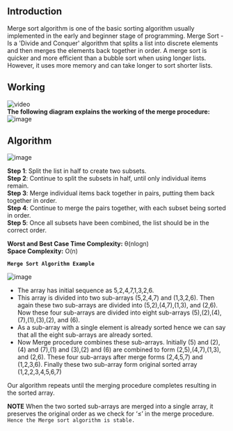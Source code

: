 ## Introduction

Merge sort algorithm is one of the basic sorting algorithm usually implemented in the early and beginner stage of programming.
Merge Sort - Is a 'Divide and Conquer' algorithm that splits a list into discrete elements and then merges the elements back together in order.
A merge sort is quicker and more efficient than a bubble sort when using longer lists. However, it uses more memory and can take longer to sort shorter lists.

## Working
![video](https://bournetocode.com/projects/GCSE_Computing_Fundamentals/pages/img/merge_sort_ani.gif)<br/>
**The following diagram explains the working of the merge procedure:**<br/>
![image](https://miro.medium.com/max/828/1*cFSX2SOwZ5ZN4keqHmX00A.png)

## Algorithm

![image](http://miftyisbored.com/wp-content/uploads/2015/01/Merge-sort-analysis.jpg)<br/>

**Step 1**: Split the list in half to create two subsets.<br/>
**Step 2**: Continue to split the subsets in half, until only individual items remain.<br/>
**Step 3**: Merge individual items back together in pairs, putting them back together in order.<br/>
**Step 4**: Continue to merge the pairs together, with each subset being sorted in order.<br/>
**Step 5**: Once all subsets have been combined, the list should be in the correct order.<br/>

**Worst and Best Case Time Complexity:** θ(nlogn)
<br/>**Space Complexity:** O(n)

**``Merge Sort Algorithm Example``**<br/>

![image](https://miro.medium.com/max/828/1*KKOLPjSopMYlHi0dvwb-3Q.png)<br/>
- The array has initial sequence as 5,2,4,7,1,3,2,6.<br/>
- This array is divided into two sub-arrays (5,2,4,7) and (1,3,2,6). Then again these two sub-arrays are divided into (5,2),(4,7),(1,3), and (2,6). Now these four sub-arrays are divided into eight sub-arrays (5),(2),(4),(7),(1),(3),(2), and (6).<br/>
- As a sub-array with a single element is already sorted hence we can say that all the eight sub-arrays are already sorted.<br/>
- Now Merge procedure combines these sub-arrays. Initially (5) and (2),(4) and (7),(1) and (3),(2) and (6) are combined to form (2,5),(4,7),(1,3), and (2,6). These four sub-arrays after merge forms (2,4,5,7) and (1,2,3,6). Finally these two sub-array form original sorted array (1,2,2,3,4,5,6,7)<br/>

Our algorithm repeats until the merging procedure completes resulting in the sorted array.

**NOTE**
When the two sorted sub-arrays are merged into a single array, it preserves the original order as we check for ‘≤’ in the merge procedure.
``Hence the Merge sort algorithm is stable.``
